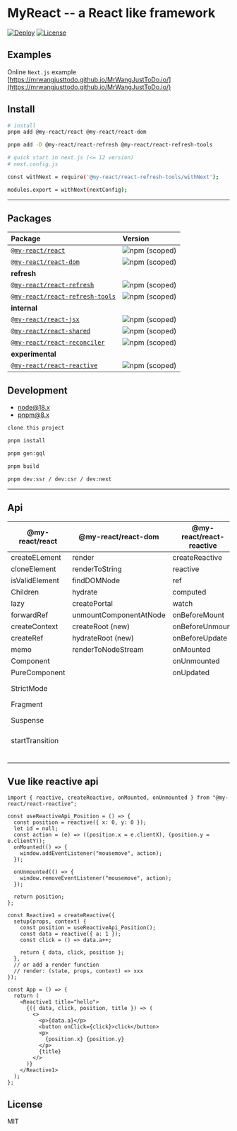 # MyReact -- a React like framework

[![Deploy](https://github.com/MrWangJustToDo/MyReact/actions/workflows/deploy.yml/badge.svg)](https://github.com/MrWangJustToDo/MyReact/actions/workflows/deploy.yml)
[![License](https://img.shields.io/npm/l/%40my-react%2Freact)](https://www.npmjs.com/search?q=%40my-react)

## Examples

Online `Next.js` example [https://mrwangjusttodo.github.io/MrWangJustToDo.io/](https://mrwangjusttodo.github.io/MrWangJustToDo.io/)

## Install

```bash
# install
pnpm add @my-react/react @my-react/react-dom

pnpm add -D @my-react/react-refresh @my-react/react-refresh-tools

# quick start in next.js (<= 12 version)
# next.config.js

const withNext = require('@my-react/react-refresh-tools/withNext');

modules.export = withNext(nextConfig);
```

---

## Packages

| Package| Version |
| :----------------------------- | :-------------------------------------------------------|
| [`@my-react/react`](packages/myreact) | ![npm (scoped)](https://img.shields.io/npm/v/%40my-react/react)   |
| [`@my-react/react-dom`](packages/myreact-dom) | ![npm (scoped)](https://img.shields.io/npm/v/%40my-react/react-dom)  |
| **refresh**  |    |
| [`@my-react/react-refresh`](packages/myreact-refresh) | ![npm (scoped)](https://img.shields.io/npm/v/%40my-react/react-refresh)  |
| [`@my-react/react-refresh-tools`](packages/myreact-refresh-tools) | ![npm (scoped)](https://img.shields.io/npm/v/%40my-react/react-refresh-tools)  |
| **internal** |     |
| [`@my-react/react-jsx`](packages/myreact-jsx) | ![npm (scoped)](https://img.shields.io/npm/v/%40my-react/react-jsx)  |
| [`@my-react/react-shared`](packages/myreact-shared) | ![npm (scoped)](https://img.shields.io/npm/v/%40my-react/react-shared)  |
| [`@my-react/react-reconciler`](packages/myreact-reconciler) | ![npm (scoped)](https://img.shields.io/npm/v/%40my-react/react-reconciler)  |
| **experimental** |  |
| [`@my-react/react-reactive`](packages/myreact-reactivity) | ![npm (scoped)](https://img.shields.io/npm/v/%40my-react/react-reactive)  |

## Development

- [node@18.x](https://nodejs.org/en)
- [pnpm@8.x](https://pnpm.io/installation)

```bash
clone this project

pnpm install

pnpm gen:gql

pnpm build

pnpm dev:ssr / dev:csr / dev:next
```

---

## Api

| @my-react/react | @my-react/react-dom    | @my-react/react-reactive | @my-react/react (hook)     |
| --------------- | ---------------------- | ------------------------ | -------------------------- |
| createELement   | render                 | createReactive           | useState                   |
| cloneElement    | renderToString         | reactive                 | useEffect                  |
| isValidElement  | findDOMNode            | ref                      | useLayoutEffect            |
| Children        | hydrate                | computed                 | useRef                     |
| lazy            | createPortal           | watch                    | useMemo                    |
| forwardRef      | unmountComponentAtNode | onBeforeMount            | useReducer                 |
| createContext   | createRoot (new)       | onBeforeUnmount          | useCallback                |
| createRef       | hydrateRoot (new)      | onBeforeUpdate           | useContext                 |
| memo            | renderToNodeStream     | onMounted                | useImperativeHandle        |
| Component       |                        | onUnmounted              | useDebugValue              |
| PureComponent   |                        | onUpdated                | useSignal                  |
| StrictMode      |                        |                          | useDeferredValue (new)     |
| Fragment        |                        |                          | useId (new)                |
| Suspense        |                        |                          | useInsertionEffect (new)   |
| startTransition |                        |                          | useSyncExternalStore (new) |
|                 |                        |                          | useTransition (new)        |

## Vue like reactive api

```tsx
import { reactive, createReactive, onMounted, onUnmounted } from "@my-react/react-reactive";

const useReactiveApi_Position = () => {
  const position = reactive({ x: 0, y: 0 });
  let id = null;
  const action = (e) => ((position.x = e.clientX), (position.y = e.clientY));
  onMounted(() => {
    window.addEventListener("mousemove", action);
  });

  onUnmounted(() => {
    window.removeEventListener("mousemove", action);
  });

  return position;
};

const Reactive1 = createReactive({
  setup(props, context) {
    const position = useReactiveApi_Position();
    const data = reactive({ a: 1 });
    const click = () => data.a++;

    return { data, click, position };
  },
  // or add a render function
  // render: (state, props, context) => xxx
});

const App = () => {
  return (
    <Reactive1 title="hello">
      {({ data, click, position, title }) => (
        <>
          <p>{data.a}</p>
          <button onClick={click}>click</button>
          <p>
            {position.x} {position.y}
          </p>
          {title}
        </>
      )}
    </Reactive1>
  );
};
```
## License

MIT